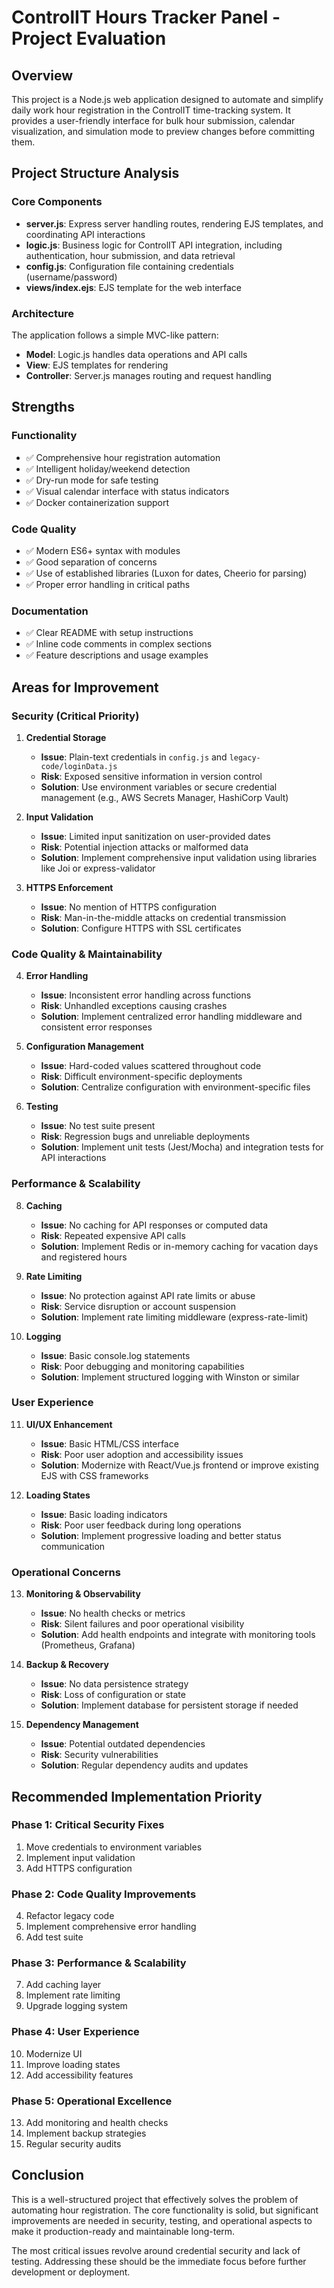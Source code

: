 # ControlIT Hours Tracker Panel - Project Evaluation

## Overview

This project is a Node.js web application designed to automate and simplify daily work hour registration in the ControlIT time-tracking system. It provides a user-friendly interface for bulk hour submission, calendar visualization, and simulation mode to preview changes before committing them.

## Project Structure Analysis

### Core Components
- **server.js**: Express server handling routes, rendering EJS templates, and coordinating API interactions
- **logic.js**: Business logic for ControlIT API integration, including authentication, hour submission, and data retrieval
- **config.js**: Configuration file containing credentials (username/password)
- **views/index.ejs**: EJS template for the web interface

### Architecture
The application follows a simple MVC-like pattern:
- **Model**: Logic.js handles data operations and API calls
- **View**: EJS templates for rendering
- **Controller**: Server.js manages routing and request handling

## Strengths

### Functionality
- ✅ Comprehensive hour registration automation
- ✅ Intelligent holiday/weekend detection
- ✅ Dry-run mode for safe testing
- ✅ Visual calendar interface with status indicators
- ✅ Docker containerization support

### Code Quality
- ✅ Modern ES6+ syntax with modules
- ✅ Good separation of concerns
- ✅ Use of established libraries (Luxon for dates, Cheerio for parsing)
- ✅ Proper error handling in critical paths

### Documentation
- ✅ Clear README with setup instructions
- ✅ Inline code comments in complex sections
- ✅ Feature descriptions and usage examples

## Areas for Improvement

### Security (Critical Priority)

1. **Credential Storage**
   - **Issue**: Plain-text credentials in `config.js` and `legacy-code/loginData.js`
   - **Risk**: Exposed sensitive information in version control
   - **Solution**: Use environment variables or secure credential management (e.g., AWS Secrets Manager, HashiCorp Vault)

2. **Input Validation**
   - **Issue**: Limited input sanitization on user-provided dates
   - **Risk**: Potential injection attacks or malformed data
   - **Solution**: Implement comprehensive input validation using libraries like Joi or express-validator

3. **HTTPS Enforcement**
   - **Issue**: No mention of HTTPS configuration
   - **Risk**: Man-in-the-middle attacks on credential transmission
   - **Solution**: Configure HTTPS with SSL certificates

### Code Quality & Maintainability

4. **Error Handling**
   - **Issue**: Inconsistent error handling across functions
   - **Risk**: Unhandled exceptions causing crashes
   - **Solution**: Implement centralized error handling middleware and consistent error responses



6. **Configuration Management**
   - **Issue**: Hard-coded values scattered throughout code
   - **Risk**: Difficult environment-specific deployments
   - **Solution**: Centralize configuration with environment-specific files

7. **Testing**
   - **Issue**: No test suite present
   - **Risk**: Regression bugs and unreliable deployments
   - **Solution**: Implement unit tests (Jest/Mocha) and integration tests for API interactions

### Performance & Scalability

8. **Caching**
   - **Issue**: No caching for API responses or computed data
   - **Risk**: Repeated expensive API calls
   - **Solution**: Implement Redis or in-memory caching for vacation days and registered hours

9. **Rate Limiting**
   - **Issue**: No protection against API rate limits or abuse
   - **Risk**: Service disruption or account suspension
   - **Solution**: Implement rate limiting middleware (express-rate-limit)

10. **Logging**
    - **Issue**: Basic console.log statements
    - **Risk**: Poor debugging and monitoring capabilities
    - **Solution**: Implement structured logging with Winston or similar

### User Experience

11. **UI/UX Enhancement**
    - **Issue**: Basic HTML/CSS interface
    - **Risk**: Poor user adoption and accessibility issues
    - **Solution**: Modernize with React/Vue.js frontend or improve existing EJS with CSS frameworks

12. **Loading States**
    - **Issue**: Basic loading indicators
    - **Risk**: Poor user feedback during long operations
    - **Solution**: Implement progressive loading and better status communication

### Operational Concerns

13. **Monitoring & Observability**
    - **Issue**: No health checks or metrics
    - **Risk**: Silent failures and poor operational visibility
    - **Solution**: Add health endpoints and integrate with monitoring tools (Prometheus, Grafana)

14. **Backup & Recovery**
    - **Issue**: No data persistence strategy
    - **Risk**: Loss of configuration or state
    - **Solution**: Implement database for persistent storage if needed

15. **Dependency Management**
    - **Issue**: Potential outdated dependencies
    - **Risk**: Security vulnerabilities
    - **Solution**: Regular dependency audits and updates

## Recommended Implementation Priority

### Phase 1: Critical Security Fixes
1. Move credentials to environment variables
2. Implement input validation
3. Add HTTPS configuration

### Phase 2: Code Quality Improvements
4. Refactor legacy code
5. Implement comprehensive error handling
6. Add test suite

### Phase 3: Performance & Scalability
7. Add caching layer
8. Implement rate limiting
9. Upgrade logging system

### Phase 4: User Experience
10. Modernize UI
11. Improve loading states
12. Add accessibility features

### Phase 5: Operational Excellence
13. Add monitoring and health checks
14. Implement backup strategies
15. Regular security audits

## Conclusion

This is a well-structured project that effectively solves the problem of automating hour registration. The core functionality is solid, but significant improvements are needed in security, testing, and operational aspects to make it production-ready and maintainable long-term.

The most critical issues revolve around credential security and lack of testing. Addressing these should be the immediate focus before further development or deployment.